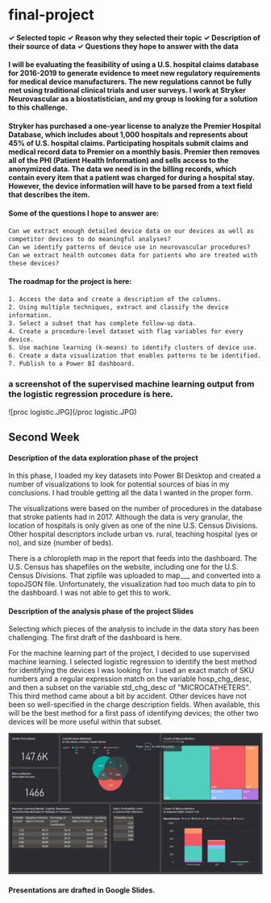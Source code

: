 # final-project
#### ✓ Selected topic ✓ Reason why they selected their topic ✓ Description of their source of data ✓ Questions they hope to answer with the data

#### I will be evaluating the feasibility of using a U.S. hospital claims database for 2016-2019 to generate evidence to meet new regulatory requirements for medical device manufacturers. The new regulations cannot be fully met using traditional clinical trials and user surveys. I work at Stryker Neurovascular as a biostatistician, and my group is looking for a solution to this challenge.  

#### Stryker has purchased a one-year license to analyze the Premier Hospital Database, which includes about 1,000 hospitals and represents about 45% of U.S. hospital claims. Participating hospitals submit claims and medical record data to Premier on a monthly basis.  Premier then removes all of the PHI (Patient Health Information) and sells access to the anonymized data.  The data we need is in the billing records, which contain every item that a patient was charged for during a hospital stay.  However, the device information will have to be parsed from a text field that describes the item.

#### Some of the questions I hope to answer are:
    Can we extract enough detailed device data on our devices as well as competitor devices to do meaningful analyses?
    Can we identify patterns of device use in neurovascular procedures?
    Can we extract health outcomes data for patients who are treated with these devices?
    
#### The roadmap for the project is here: 
    1. Access the data and create a description of the columns.
    2. Using multiple techniques, extract and classify the device information.
    3. Select a subset that has complete follow-up data.
    4. Create a procedure-level dataset with flag variables for every device.
    5. Use machine learning (k-means) to identify clusters of device use.
    6. Create a data visualization that enables patterns to be identified.
    7. Publish to a Power BI dashboard.

### a screenshot of the supervised machine learning output from the logistic regression procedure is here.
![proc logistic.JPG](/proc logistic.JPG)

## Second Week
#### Description of the data exploration phase of the project
In this phase, I loaded my key datasets into Power BI Desktop and created a number of visualizations to look for potential sources of bias in my conclusions.  I had trouble getting all the data I wanted in the proper form.

The visualizations were based on the number of procedures in the database that stroke patients had in 2017.  Although the data is very granular, the location of hospitals is only given as one of the nine U.S. Census Divisions.  Other hospital descriptors include urban vs. rural, teaching hospital (yes or no), and size (number of beds).

There is a chloropleth map in the report that feeds into the dashboard.  The U.S. Census has shapefiles on the website, including one for the U.S. Census Divisions.  That zipfile was uploaded to map___ and converted into a topoJSON file.  Unfortunately, the visualization had too much data to pin to the dashboard.  I was not able to get this to work.

#### Description of the analysis phase of the project Slides 
Selecting which pieces of the analysis to include in the data story has been challenging.  The first draft of the dashboard is here.  

For the machine learning part of the project, I decided to use supervised machine learning.  I selected logistic regression to identify the best method for identifying the devices I was looking for.  I used an exact match of SKU numbers and a regular expression match on the variable hosp_chg_desc, and then a subset on the variable std_chg_desc of "MICROCATHETERS".  This third method came about a bit by accident.  Other devices have not been so well-specified in the charge description fields.  When available, this will be the best method for a first pass of identifying devices; the other two devices will be more useful within that subset.


![final_dashboard.JPG](/final_dashboard.JPG)

#### Presentations are drafted in Google Slides.